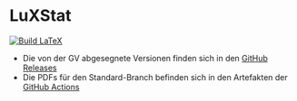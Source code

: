 LuXStat
=======

[![Build LaTeX](https://github.com/luxeria/luxstat/actions/workflows/build.yaml/badge.svg)](https://github.com/luxeria/luxstat/actions/workflows/build.yaml)

 - Die von der GV abgesegnete Versionen finden sich in den [GitHub Releases](https://github.com/luxeria/luxstat/releases)
 - Die PDFs für den Standard-Branch befinden sich in den Artefakten der [GitHub Actions](https://github.com/luxeria/luxstat/actions/workflows/build.yaml)


